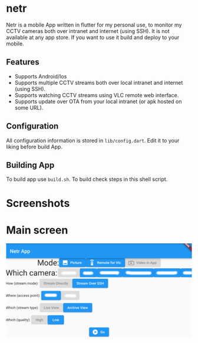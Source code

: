 # netr

Netr is a mobile App written in flutter for my personal use, to monitor my CCTV cameras both over intranet and internet (using SSH). It is not available at any app store. If you want to use it build and deploy to your mobile.

## Features
- Supports Android/Ios
- Supports multiple CCTV streams both over local intranet and internet (using SSH).
- Supports watching CCTV streams using VLC remote web interface.
- Supports update over OTA from your local intranet (or apk hosted on some URL).

## Configuration
All configuration information is stored in `lib/config.dart`. Edit it to your liking before build App.

## Building App
To build app use `build.sh`. To build check steps in this shell script.

# Screenshots

# Main screen

![Main Screen](/screenshots/main.png "Main Screen")
